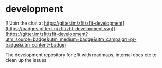 # development

[![Join the chat at https://gitter.im/zfit/zfit-development](https://badges.gitter.im/zfit/zfit-development.svg)](https://gitter.im/zfit/zfit-development?utm_source=badge&utm_medium=badge&utm_campaign=pr-badge&utm_content=badge)

The development repository for zfit with roadmaps, internal docs etc to clean up the issues
